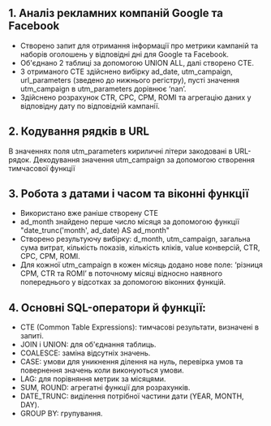##  1. Аналіз рекламних компаній Google та Facebook
- Створено запит для отримання інформації про метрики кампаній та наборів оголошень у відповідні дні для Google та Facebook.
- Об'єднано 2 таблиці за допомогою UNION ALL, далі створено CTE.
- З отриманого CTE здійснено вибірку ad_date, utm_campaign, url_parameters (зведено до нижнього регістру), пусті значення  utm_campaign в utm_parameters дорівнює ‘nan’.
- Здійснено розрахунок CTR, CPC, CPM, ROMI та агрегацію даних у відповідну дату по відповідній кампанії. 

## 2. Кодування рядків в URL
В значеннях поля utm_parameters кириличні літери закодовані в URL-рядок. Декодування значення utm_campaign за допомогою створення тимчасової функції

## 3. Робота з датами і часом та віконні функції
- Використано вже раніше створену CTE
- ad_month знайдено перше число місяця за допомогою функції "date_trunc('month', ad_date) AS ad_month"
-  Створено результуючу вибірку: d_month, utm_campaign, загальна сума витрат, кількість показів, кількість кліків, value конверсій, CTR, CPC, CPM, ROMI.
-  Для кожної utm_campaign в кожен місяць додано нове поле: ‘різниця CPM, CTR та ROMI’  в поточному місяці відносно наявного попереднього у відсотках за допомогою віконних функцій.

## 4. Основні SQL-оператори й функції:
- CTE (Common Table Expressions): тимчасові результати, визначені в запиті.
- JOIN і UNION: для об'єднання таблиць.
- COALESCE: заміна відсутніх значень.
- CASE: умови для уникнення ділення на нуль, перевірка умов та повернення значень коли виконуються умови.
- LAG: для порівняння метрик за місяцями.
- SUM, ROUND: агрегатні функції для розрахунків.
- DATE_TRUNC: виділення потрібної частини дати (YEAR, MONTH, DAY).
- GROUP BY: групування.

